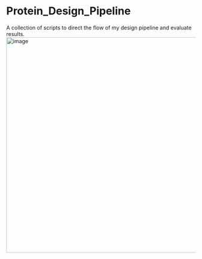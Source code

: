 # Protein_Design_Pipeline
A collection of scripts to direct the flow of my design pipeline and evaluate results.
<img width="575" alt="image" src="https://github.com/user-attachments/assets/aa7dfea7-a0af-4c1c-a8fb-e8ecf82ec5a4" />
